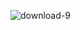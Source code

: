![download-9](https://user-images.githubusercontent.com/65448559/182888421-1641ff4f-7ab4-4a41-8c99-b75090278c5b.png)
